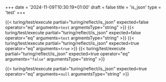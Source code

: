 +++
date = '2024-11-09T10:30:19+01:00'
draft = false
title = 'is_json'
type = 'test'
+++

{{< turing/test/execute partial="turing/reflect/is_json" expected=false operator="eq" arguments=`test` argmentsType="string" >}}
{{< turing/test/execute partial="turing/reflect/is_json" expected=false operator="eq" arguments=`test` argmentsType="string" >}}
{{< turing/test/execute partial="turing/reflect/is_json" expected=true operator="eq" arguments=`true` >}}
{{< turing/test/execute partial="turing/reflect/is_json" expected=true operator="eq" arguments=`"false"` argumentsType="string" >}}

{{< turing/test/execute partial="turing/reflect/is_json" expected=true operator="eq" arguments=`null` argumentsType="string" >}} 

